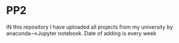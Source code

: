 # PP2
IN this repository I have uploaded all projects from my university by anaconda-->Jupyter notebook. Date of adding is every week
